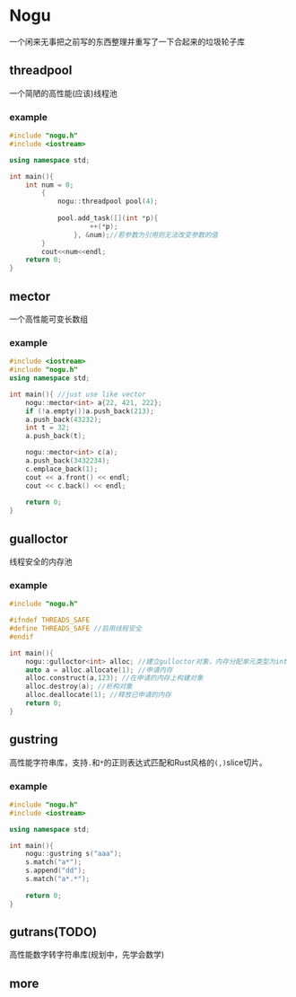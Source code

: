 # Nogu
一个闲来无事把之前写的东西整理并重写了一下合起来的垃圾轮子库
## threadpool
一个简陋的高性能(应该)线程池
### example
```c++
#include "nogu.h"
#include <iostream>

using namespace std;

int main(){
    int num = 0;
        {
            nogu::threadpool pool(4);
    
            pool.add_task([](int *p){
                    ++(*p);
                }, &num);//若参数为引用则无法改变参数的值
        }
        cout<<num<<endl;
    return 0;
}
```
## mector
一个高性能可变长数组
### example
```c++
#include <iostream>
#include "nogu.h"
using namespace std;

int main(){ //just use like vector
    nogu::mector<int> a{22, 421, 222};
    if (!a.empty())a.push_back(213);
    a.push_back(43232);
    int t = 32;
    a.push_back(t);

    nogu::mector<int> c(a);
    a.push_back(3432234);
    c.emplace_back(1);
    cout << a.front() << endl;
    cout << c.back() << endl;
    
    return 0;
}
```
## gualloctor
线程安全的内存池
### example
```c++
#include "nogu.h"

#ifndef THREADS_SAFE
#define THREADS_SAFE //启用线程安全
#endif

int main(){
    nogu::gulloctor<int> alloc; //建立gulloctor对象，内存分配单元类型为int
    auto a = alloc.allocate(1); //申请内存
    alloc.construct(a,123); //在申请的内存上构建对象
    alloc.destroy(a); //析构对象
    alloc.deallocate(1); //释放已申请的内存
    return 0;
}
```
## gustring
高性能字符串库，支持`.`和`*`的正则表达式匹配和Rust风格的`(,)`slice切片。
### example
```c++
#include "nogu.h"
#include <iostream>

using namespace std;

int main(){
    nogu::gustring s("aaa");
    s.match("a*");
    s.append("dd");
    s.match("a*.*");
    
    return 0;
}
```
## gutrans(TODO)
高性能数字转字符串库(规划中，先学会数学)
## more

